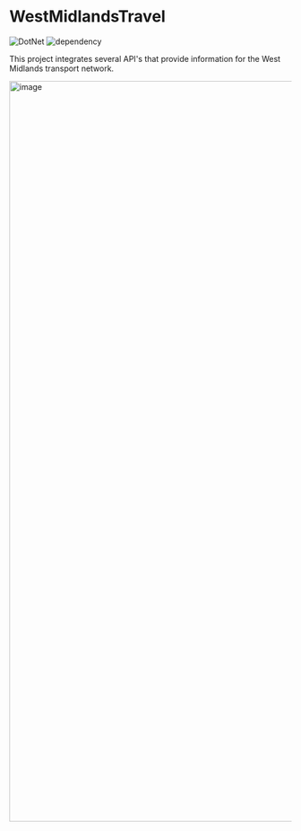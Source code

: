 # WestMidlandsTravel
  ![DotNet](https://github.com/OmarFarooqKhan/WestMidlandsTravel/actions/workflows/dotnet.yml/badge.svg)
    ![dependency](https://github.com/OmarFarooqKhan/WestMidlandsTravel/actions/workflows/dependency-review.yml/badge.svg)


This project integrates several API's that provide information for the West Midlands transport network.

<img width="1319" alt="image" src="https://user-images.githubusercontent.com/49125540/196558778-010e5ae3-89f6-47ae-94a6-018f3caac7cb.png">
